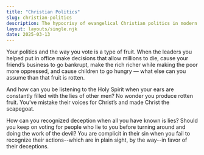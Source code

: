 ```yaml
---
title: "Christian Politics"
slug: christian-politics
description: The hypocrisy of evangelical Christian politics in modern America.
layout: layouts/single.njk
date: 2025-03-13
---
```


Your politics and the way you vote is a type of fruit. When the leaders you helped put in office make decisions that allow millions to die, cause your friend’s business to go bankrupt, make the rich richer while making the poor more oppressed, and cause children to go hungry — what else can you assume than that fruit is rotten.

And how can you be listening to the Holy Spirit when your ears are constantly filled with the lies of other men? No wonder you produce rotten fruit. You’ve mistake their voices for Christ’s and made Christ the scapegoat.

How can you recognized deception when all you have known is lies? Should you keep on voting for people who lie to you before turning around and doing the work of the devil? You are complicit in their sin when you fail to recognize their actions--which are in plain sight, by the way--in favor of their deceptions.
